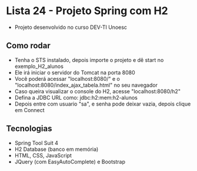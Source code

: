 # Lista 24 - Projeto Spring com H2
- Projeto desenvolvido no curso DEV-TI Unoesc

## Como rodar
- Tenha o STS instalado, depois importe o projeto e dê start no exemplo_H2_alunos
- Ele irá iniciar o servidor do Tomcat na porta 8080
- Você poderá acessar "localhost:8080/" e o "localhost:8080/index_ajax_tabela.html" no seu navegador
- Caso queira visualizar o console do H2, acesse "localhost:8080/h2"
- Defina a JDBC URL como: jdbc:h2:mem:h2-alunos
- Depois entre com usuario "sa", e senha pode deixar vazia, depois clique em Connect

## Tecnologias
- Spring Tool Suit 4
- H2 Database (banco em memória)
- HTML, CSS, JavaScript
- JQuery (com EasyAutoComplete) e Bootstrap